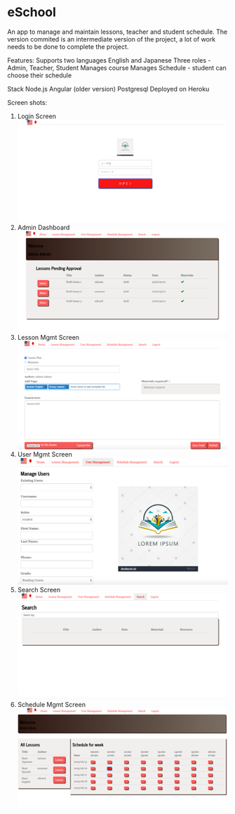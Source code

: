 # eSchool
An app to manage and maintain lessons, teacher and student schedule.
The version commited is an intermediate version of the project, a lot of work needs to be done to complete the project.

Features:
Supports two languages English and Japanese
Three roles - Admin, Teacher, Student
Manages course
Manages Schedule - student can choose their schedule

Stack
Node.js
Angular (older version)
Postgresql
Deployed on Heroku

Screen shots:
1. Login Screen
![alt text](https://github.com/pkr06/eSchool/blob/master/public/images/login.png)
2. Admin Dashboard
![alt text](https://github.com/pkr06/eSchool/blob/master/public/images/admin_dash.png)
3. Lesson Mgmt Screen
![alt text](https://github.com/pkr06/eSchool/blob/master/public/images/lesson_mgmt.png)
4. User Mgmt Screen
![alt text](https://github.com/pkr06/eSchool/blob/master/public/images/user_mgmt.png)
4. Search Screen
![alt text](https://github.com/pkr06/eSchool/blob/master/public/images/search.png)
4. Schedule Mgmt Screen
![alt text](https://github.com/pkr06/eSchool/blob/master/public/images/schedule_mgmt.png)
